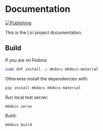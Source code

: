 # Documentation

[![Publishing](https://github.com/lirios/docs/workflows/Publish%20via%20GitHub%20Pages/badge.svg?branch=master)](https://github.com/lirios/docs/actions?query=workflow%3A%22Publish+via+GitHub+Pages%22)

This is the Liri project documentation.

## Build

If you are on Fedora:

```sh
sudo dnf install -y mkdocs mkdocs-material
```

Otherwise install the dependencies with:

```sh
pip install mkdocs mkdocs-material
```

Run local test server:

```sh
mkdocs serve
```

Build:

```sh
mkdocs build
```
